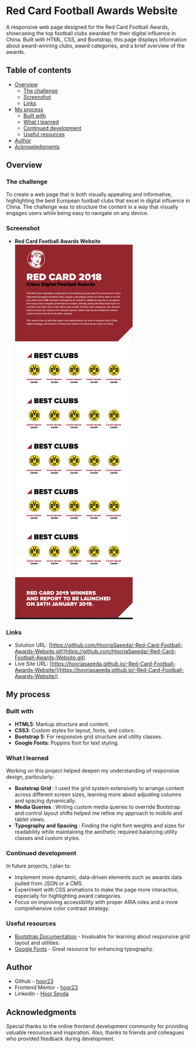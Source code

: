 # Red Card Football Awards Website

A responsive web page designed for the Red Card Football Awards, showcasing the top football clubs awarded for their digital influence in China. Built with HTML, CSS, and Bootstrap, this page displays information about award-winning clubs, award categories, and a brief overview of the awards.

## Table of contents

- [Overview](#overview)
  - [The challenge](#the-challenge)
  - [Screenshot](#screenshot)
  - [Links](#links)
- [My process](#my-process)
  - [Built with](#built-with)
  - [What I learned](#what-i-learned)
  - [Continued development](#continued-development)
  - [Useful resources](#useful-resources)
- [Author](#author)
- [Acknowledgments](#acknowledgments)

## Overview

### The challenge

To create a web page that is both visually appealing and informative, highlighting the best European football clubs that excel in digital influence in China. The challenge was to structure the content in a way that visually engages users while being easy to navigate on any device.

### Screenshot

- **Red Card Football Awards Website**
![](./redCard/screen2.png)


### Links

- Solution URL: [https://github.com/HooriaSaeeda/-Red-Card-Football-Awards-Website.git](https://github.com/HooriaSaeeda/-Red-Card-Football-Awards-Website.git)
- Live Site URL: [https://hooriasaeeda.github.io/-Red-Card-Football-Awards-Website/](https://hooriasaeeda.github.io/-Red-Card-Football-Awards-Website/)

## My process

### Built with

- **HTML5**: Markup structure and content.
- **CSS3**: Custom styles for layout, fonts, and colors.
- **Bootstrap 5**: For responsive grid structure and utility classes.
- **Google Fonts**: Poppins font for text styling.

### What I learned

Working on this project helped deepen my understanding of responsive design, particularly:

- **Bootstrap Grid** : I used the grid system extensively to arrange content across different screen sizes, learning more about adjusting columns and spacing dynamically.
- **Media Queries** : Writing custom media queries to override Bootstrap and control layout shifts helped me refine my approach to mobile and tablet views.
- **Typography and Spacing** : Finding the right font weights and sizes for readability while maintaining the aesthetic required balancing utility classes and custom styles.

### Continued development

In future projects, I plan to:

- Implement more dynamic, data-driven elements such as awards data pulled from JSON or a CMS.
- Experiment with CSS animations to make the page more interactive, especially for highlighting award categories.
- Focus on improving accessibility with proper ARIA roles and a more comprehensive color contrast strategy.


### Useful resources

- [Bootstrap Documentation](https://getbootstrap.com/docs/5.0/getting-started/introduction/) - Invaluable for learning about responsive grid layout and utilities.
- [Google Fonts](https://fonts.google.com/) - Great resource for enhancing typography.


## Author

- Github - [hoor23](https://github.com/hoor23)
- Frontend Mentor - [hoor23](https://www.frontendmentor.io/profile/hoor23)
- Linkedin - [Hoor Seyda](linkedin.com/in/hoor-seyda-901176222)

## Acknowledgments

Special thanks to the online frontend development community for providing valuable resources and inspiration. Also, thanks to friends and colleagues who provided feedback during development.